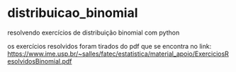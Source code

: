 # distribuicao_binomial
resolvendo exercícios de distribuição binomial com python 

os exercícios resolvidos foram tirados do pdf que se encontra no link: https://www.ime.usp.br/~salles/fatec/estatistica/material_apoio/ExerciciosResolvidosBinomial.pdf
